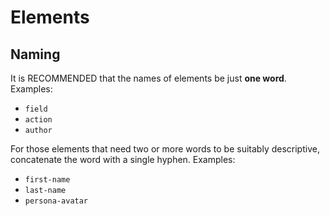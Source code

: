 # Elements

## Naming

It is RECOMMENDED that the names of elements be just **one word**. Examples:

- `field`
- `action`
- `author`

For those elements that need two or more words to be suitably descriptive, concatenate the word with a single hyphen. Examples:

- `first-name`
- `last-name`
- `persona-avatar`

